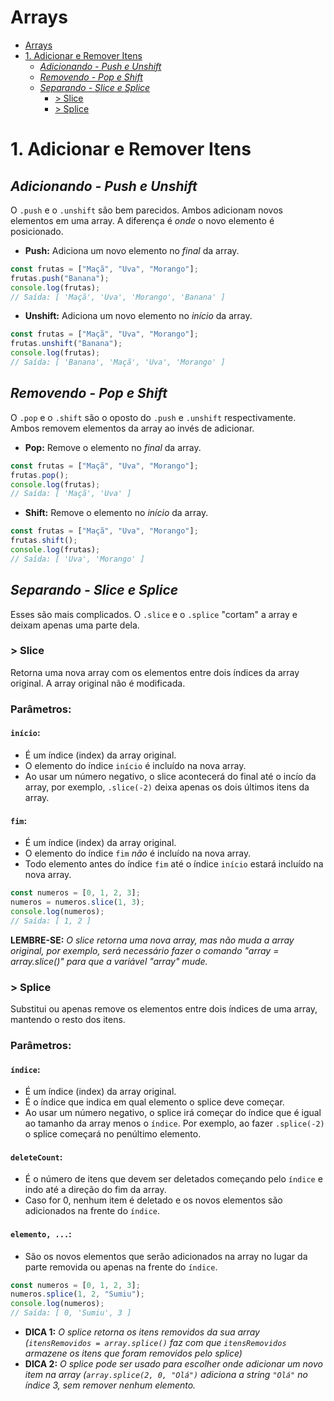 # Arrays

- [Arrays](#arrays)
- [1. Adicionar e Remover Itens](#1-adicionar-e-remover-itens)
  - [*Adicionando - Push e Unshift*](#adicionando---push-e-unshift)
  - [*Removendo - Pop e Shift*](#removendo---pop-e-shift)
  - [*Separando - Slice e Splice*](#separando---slice-e-splice)
    - [> Slice](#-slice)
    - [> Splice](#-splice)

# 1. Adicionar e Remover Itens

## *Adicionando - Push e Unshift*

O `.push` e o `.unshift` são bem parecidos. Ambos adicionam novos elementos em uma array. A diferença é *onde* o novo elemento é posicionado.


- **Push:** Adiciona um novo elemento no *final* da array.
```js
const frutas = ["Maçã", "Uva", "Morango"];
frutas.push("Banana");
console.log(frutas);
// Saída: [ 'Maçã', 'Uva', 'Morango', 'Banana' ]
```


- **Unshift:** Adiciona um novo elemento no *início* da array.
```js
const frutas = ["Maçã", "Uva", "Morango"];
frutas.unshift("Banana");
console.log(frutas);
// Saída: [ 'Banana', 'Maçã', 'Uva', 'Morango' ]
```

## *Removendo - Pop e Shift*

O `.pop` e o `.shift` são o oposto do `.push` e `.unshift` respectivamente. Ambos removem elementos da array ao invés de adicionar.


- **Pop:** Remove o elemento no *final* da array.
```js
const frutas = ["Maçã", "Uva", "Morango"];
frutas.pop();
console.log(frutas);
// Saída: [ 'Maçã', 'Uva' ]
```


- **Shift:** Remove o elemento no *início* da array.
```js
const frutas = ["Maçã", "Uva", "Morango"];
frutas.shift();
console.log(frutas);
// Saída: [ 'Uva', 'Morango' ]
```

## *Separando - Slice e Splice*

Esses são mais complicados. O `.slice` e o `.splice` "cortam" a array e deixam apenas uma parte dela.


### > Slice
Retorna uma nova array com os elementos entre dois índices da array original. A array original não é modificada.
### Parâmetros:

#### `início`: 
  - É um índice (index) da array original.
  - O elemento do índice `início` é incluído na nova array.
  - Ao usar um número negativo, o slice acontecerá do final até o incío da array, por exemplo, `.slice(-2)` deixa apenas os dois últimos itens da array.

#### `fim`:
  - É um índice (index) da array original.
  - O elemento do índice `fim` *não* é incluído na nova array.
  - Todo elemento antes do índice `fim` até o índice `início` estará incluído na nova array.

```js
const numeros = [0, 1, 2, 3];
numeros = numeros.slice(1, 3);
console.log(numeros);
// Saída: [ 1, 2 ]
```
**LEMBRE-SE:** *O slice retorna uma nova array, mas não muda a array original, por exemplo, será necessário fazer o comando "array = array.slice()" para que a variável "array" mude.*


### > Splice
Substitui ou apenas remove os elementos entre dois índices de uma array, mantendo o resto dos itens.
### Parâmetros:

#### `índice`: 
  - É um índice (index) da array original.
  - É o índice que indica em qual elemento o splice deve começar.
  - Ao usar um número negativo, o splice irá começar do índice que é igual ao tamanho da array menos o `índice`. Por exemplo, ao fazer `.splice(-2)` o splice começará no penúltimo elemento.

#### `deleteCount`:
  - É o número de itens que devem ser deletados começando pelo `índice` e indo até a direção do fim da array.
  - Caso for 0, nenhum item é deletado e os novos elementos são adicionados na frente do `índice`.

#### `elemento, ...`:
  - São os novos elementos que serão adicionados na array no lugar da parte removida ou apenas na frente do `índice`.

```js
const numeros = [0, 1, 2, 3];
numeros.splice(1, 2, "Sumiu");
console.log(numeros);
// Saída: [ 0, 'Sumiu', 3 ]
```
- **DICA 1:** *O splice retorna os itens removidos da sua array (`itensRemovidos = array.splice()` faz com que `itensRemovidos` armazene os itens que foram removidos pelo splice)*
- **DICA 2:** *O splice pode ser usado para escolher onde adicionar um novo item na array (`array.splice(2, 0, "Olá")` adiciona a string `"Olá"` no índice 3, sem remover nenhum elemento.*